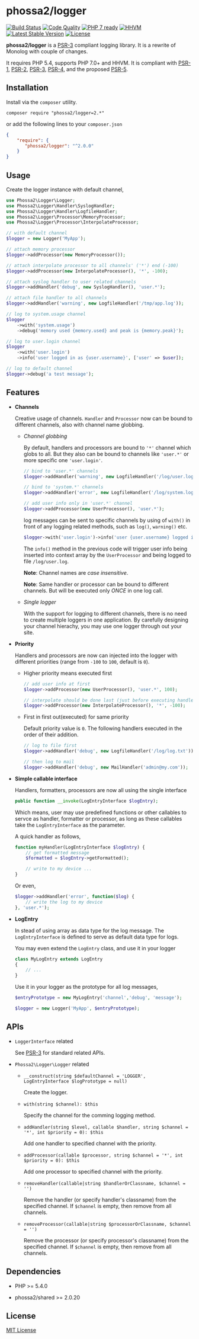 # phossa2/logger
[![Build Status](https://travis-ci.org/phossa2/logger.svg?branch=master)](https://travis-ci.org/phossa2/logger)
[![Code Quality](https://scrutinizer-ci.com/g/phossa2/logger/badges/quality-score.png?b=master)](https://scrutinizer-ci.com/g/phossa2/logger/)
[![PHP 7 ready](http://php7ready.timesplinter.ch/phossa2/logger/master/badge.svg)](https://travis-ci.org/phossa2/logger)
[![HHVM](https://img.shields.io/hhvm/phossa2/logger.svg?style=flat)](http://hhvm.h4cc.de/package/phossa2/logger)
[![Latest Stable Version](https://img.shields.io/packagist/vpre/phossa2/logger.svg?style=flat)](https://packagist.org/packages/phossa2/logger)
[![License](https://poser.pugx.org/phossa2/logger/license)](http://mit-license.org/)

**phossa2/logger** is a [PSR-3][PSR-3] compliant logging library. It is a
rewrite of Monolog with couple of changes.

It requires PHP 5.4, supports PHP 7.0+ and HHVM. It is compliant with
[PSR-1][PSR-1], [PSR-2][PSR-2], [PSR-3][PSR-3], [PSR-4][PSR-4], and the proposed
[PSR-5][PSR-5].

[PSR-1]: http://www.php-fig.org/psr/psr-1/ "PSR-1: Basic Coding Standard"
[PSR-2]: http://www.php-fig.org/psr/psr-2/ "PSR-2: Coding Style Guide"
[PSR-3]: http://www.php-fig.org/psr/psr-3/ "PSR-3: Logger Interface"
[PSR-4]: http://www.php-fig.org/psr/psr-4/ "PSR-4: Autoloader"
[PSR-5]: https://github.com/phpDocumentor/fig-standards/blob/master/proposed/phpdoc.md "PSR-5: PHPDoc"

Installation
---
Install via the `composer` utility.

```
composer require "phossa2/logger=2.*"
```

or add the following lines to your `composer.json`

```json
{
    "require": {
       "phossa2/logger": "^2.0.0"
    }
}
```

Usage
---

Create the logger instance with default channel,

```php
use Phossa2\Logger\Logger;
use Phossa2\Logger\Handler\SyslogHandler;
use Phossa2\Logger\Handler\LogfileHandler;
use Phossa2\Logger\Processor\MemoryProcessor;
use Phossa2\Logger\Processor\InterpolateProcessor;

// with default channel
$logger = new Logger('MyApp');

// attach memory processor
$logger->addProcessor(new MemoryProcessor());

// attach interpolate processor to all channels' ('*') end (-100)
$logger->addProcessor(new InterpolateProcessor(), '*', -100);

// attach syslog handler to user related channels
$logger->addHandler('debug', new SyslogHandler(), 'user.*');

// attach file handler to all channels
$logger->addHandler('warning', new LogfileHandler('/tmp/app.log'));

// log to system.usage channel
$logger
    ->with('system.usage')
    ->debug('memory used {memory.used} and peak is {memory.peak}');

// log to user.login channel
$logger
    ->with('user.login')
    ->info('user logged in as {user.username}', ['user' => $user]);

// log to default channel
$logger->debug('a test message');
```

Features
---

- <a name="channel"></a>**Channels**

  Creative usage of channels. `Handler` and `Processor` now can be bound to
  different channels, also with channel name globbing.

  - *Channel globbing*

    By default, handlers and processors are bound to `'*'` channel which globs
    to all. But they also can be bound to channels like `'user.*'` or more
    specific one `'user.login'`.

    ```php
    // bind to 'user.*' channels
    $logger->addHandler('warning', new LogfileHandler('/log/user.log'), 'user.*');

    // bind to 'system.*' channels
    $logger->addHandler('error', new LogfileHandler('/log/system.log'), 'system.*');

    // add user info only in 'user.*' channel
    $logger->addProcessor(new UserProcessor(), 'user.*');
    ```

    log messages can be sent to specific channels by using of `with()` in front
    of any logging related methods, such as `log()`, `warning()` etc.

    ```php
    $logger->with('user.login')->info('user {user.username} logged info');
    ```

    The `info()` method in the previous code will trigger user info being
    inserted into context array by the `UserProcessor` and being logged to file
    `/log/user.log`.

    **Note**: Channel names are *case insensitive*.

    **Note**: Same handler or processor can be bound to different channels. But
    will be executed only *ONCE* in one log call.

  - *Single logger*

    With the support for logging to different channels, there is no need to
    create multiple loggers in one application. By carefully designing your
    channel hierachy, you may use one logger through out your site.

- <a name="priority"></a>**Priority**

  Handlers and processors are now can injected into the logger with different
  priorities (range from `-100` to `100`, default is `0`).

  - Higher priority means executed first

    ```php
    // add user info at first
    $logger->addProcessor(new UserProcessor(), 'user.*', 100);

    // interpolate should be done last (just before executing handlers)
    $logger->addProcessor(new InterpolateProcessor(), '*', -100);
    ```

  - First in first out(executed) for same priority

    Default priority value is `0`. The following handlers executed in the
    order of their addition.

    ```php
    // log to file first
    $logger->addHandler('debug', new LogfileHandler('/log/log.txt'));

    // then log to mail
    $logger->addHandler('debug', new MailHandler('admin@my.com'));
    ```

- <a name="callable"></a>**Simple callable interface**

  Handlers, formatters, processors are now all using the single interface

  ```php
  public function __invoke(LogEntryInterface $logEntry);
  ```

  Which means, user may use predefined functions or other callables to servce
  as handler, formatter or processor, as long as these callables take the
  `LogEntryInterface` as the parameter.

  A quick handler as follows,

  ```php
  function myHandler(LogEntryInterface $logEntry) {
      // get formatted message
      $formatted = $logEntry->getFormatted();

      // write to my device ...
  }
  ```

  Or even,

  ```php
  $logger->addHandler('error', function($log) {
      // write the log to my device
  }, 'user.*');
  ```

- <a name="entry"></a>**LogEntry**

  In stead of using array as data type for the log message. The
  `LogEntryInterface` is defined to serve as default data type for logs.

  You may even extend the `LogEntry` class, and use it in your logger

  ```php
  class MyLogEntry extends LogEntry
  {
      // ...
  }
  ```

  Use it in your logger as the prototype for all log messages,

  ```php
  $entryPrototype = new MyLogEntry('channel','debug', 'message');

  $logger = new Logger('MyApp', $entryPrototype);
  ```

APIs
---

- <a name="loggerInterface"></a>`LoggerInterface` related

  See [PSR-3][PSR-3] for standard related APIs.

- <a name="logger"></a>`Phossa2\Logger\Logger` related

  - `__construct(string $defaultChannel = 'LOGGER', LogEntryInterface $logPrototype = null)`

    Create the logger.

  - `with(string $channel): $this`

    Specify the channel for the comming logging method.

  - `addHandler(string $level, callable $handler, string $channel = '*', int $priority = 0): $this`

    Add one handler to specified channel with the priority.

  - `addProcessor(callable $processor, string $channel = '*', int $priority = 0): $this`

    Add one processor to specified channel with the priority.

  - `removeHandler(callable|string $handlerOrClassname, $channel = '')`

    Remove the handler (or specify handler's classname) from the specified
    channel. If `$channel` is empty, then remove from all channels.

  - `removeProcessor(callable|string $processorOrClassname, $channel = '')`

    Remove the processor (or specify processor's classname) from the specified
    channel. If `$channel` is empty, then remove from all channels.

Dependencies
---

- PHP >= 5.4.0

- phossa2/shared >= 2.0.20

License
---

[MIT License](http://mit-license.org/)
